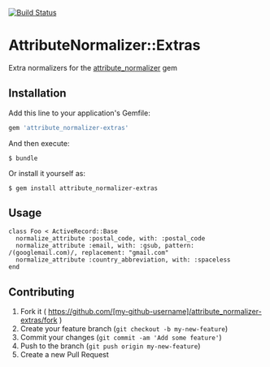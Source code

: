[![Build Status](https://github.com/amaabca/attribute_normalizer-extras/actions/workflows/main.yml/badge.svg)](https://github.com/amaabca/attribute_normalizer-extras/actions/workflows/main.yml)

# AttributeNormalizer::Extras

Extra normalizers for the [attribute_normalizer](https://rubygems.org/gems/attribute_normalizer) gem

## Installation

Add this line to your application's Gemfile:

```ruby
gem 'attribute_normalizer-extras'
```

And then execute:

    $ bundle

Or install it yourself as:

    $ gem install attribute_normalizer-extras

## Usage

    class Foo < ActiveRecord::Base
      normalize_attribute :postal_code, with: :postal_code
      normalize_attribute :email, with: :gsub, pattern: /(googlemail.com)/, replacement: "gmail.com"
      normalize_attribute :country_abbreviation, with: :spaceless
    end

## Contributing

1. Fork it ( https://github.com/[my-github-username]/attribute_normalizer-extras/fork )
2. Create your feature branch (`git checkout -b my-new-feature`)
3. Commit your changes (`git commit -am 'Add some feature'`)
4. Push to the branch (`git push origin my-new-feature`)
5. Create a new Pull Request

